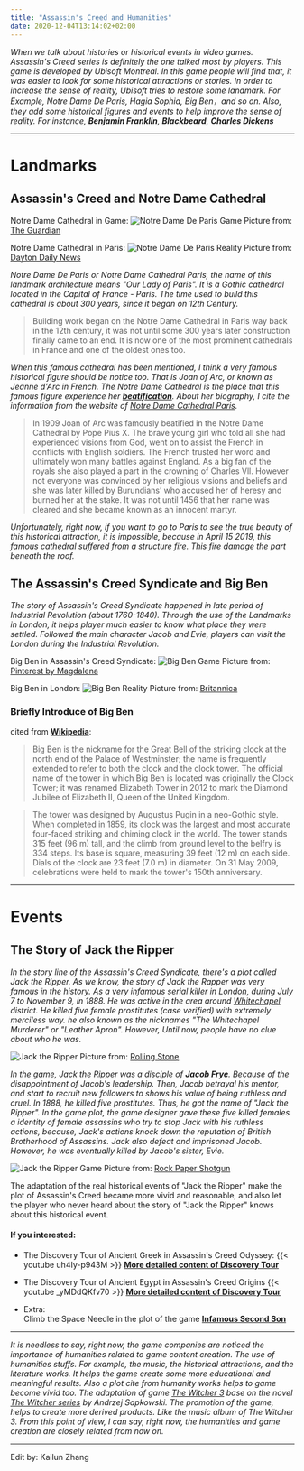 ```yaml
---
title: "Assassin's Creed and Humanities"
date: 2020-12-04T13:14:02+02:00
---
```


_When we talk about histories or historical events in video games.
Assassin's Creed series is definitely the one talked most by players.
This game is developed by Ubisoft Montreal. In this game people will find
that, it was easier to look for some historical attractions or stories.
In order to increase the sense of reality, Ubisoft tries to restore some landmark.
For Example, Notre Dame De Paris, Hagia Sophia, Big Ben，and so on. Also, they
add some historical figures and events to help improve the sense of reality.
For instance, **Benjamin Franklin**, **Blackbeard**, **Charles Dickens**_

---

# Landmarks

## Assassin's Creed and Notre Dame Cathedral

Notre Dame Cathedral in Game:
![Notre Dame De Paris Game](https://i.guim.co.uk/img/media/d6dec9475aff1a117081a20a25ea67ba98248cff/0_126_3989_2394/master/3989.jpg?width=1200&height=1200&quality=85&auto=format&fit=crop&s=e78ebb13265d96fb7e028c80d27dfdec)
Picture from: [The Guardian](https://www.theguardian.com/games/2019/apr/17/assassins-creed-creators-pledge-500000-notre-dame-restoration)

Notre Dame Cathedral in Paris:
![Notre Dame De Paris Reality](https://d1xee2ssey3x9d.cloudfront.net/07-08-2020/t_97729ace5d1a42d69b1baf4141550743_name_F38EB660F98F4EBDA58E165937B558C6.jpg)
Picture from: [Dayton Daily News](https://d1xee2ssey3x9d.cloudfront.net/07-08-2020/t_97729ace5d1a42d69b1baf4141550743_name_F38EB660F98F4EBDA58E165937B558C6.jpg)

_Notre Dame De Paris or Notre Dame Cathedral Paris, the name of this landmark architecture means
"Our Lady of Paris". It is a Gothic cathedral located in the Capital of France - Paris. The time
used to build this cathedral is about 300 years, since it began on 12th Century._
>Building work began on the Notre Dame Cathedral in Paris  way back in the 12th century,  it was not until some 300 years later construction finally came to an end.  It is now  one of the most prominent cathedrals in France and one of the oldest ones too.

_When this famous cathedral has been mentioned, I think a very famous historical figure
should be notice too. That is Joan of Arc, or known as Jeanne d'Arc in French. The Notre
Dame Cathedral is the place that this famous figure experience her **[beatification](https://en.wikipedia.org/wiki/Beatification)**. About her biography, I cite the information from the website of [Notre Dame Cathedral Paris](https://notredamecathedralparis.com/)._

>In 1909 Joan of Arc was famously beatified in the Notre Dame Cathedral by Pope Pius X.  The brave young girl who told all she had experienced visions from God, went on to assist the French in conflicts with English soldiers. The French trusted her word and ultimately won many battles against England. As a big fan of the royals she also played a part in the crowning of Charles Vll. However not everyone was convinced by her religious visions and beliefs and she was later killed by Burundians’ who accused her of heresy and burned her at the stake.  It was not until 1456 that her name was cleared and she became known as an innocent martyr.

_Unfortunately, right now, if you want to go to Paris to see the true beauty of this historical attraction, it is impossible, because in April 15 2019, this famous cathedral suffered from a structure fire. This fire damage the part beneath the roof._

## The Assassin's Creed Syndicate and Big Ben

_The story of Assassin's Creed Syndicate happened in late period of Industrial Revolution (about 1760-1840).
Through the use of the Landmarks in London, it helps player much easier to know what place they were settled.
Followed the main character Jacob and Evie, players can visit the London during the Industrial Revolution._

Big Ben in Assassin's Creed Syndicate:
![Big Ben Game](https://i.pinimg.com/originals/72/8d/4e/728d4ef4edc49fa11f6fcb2c8b565282.png)
Picture from: [Pinterest by Magdalena](https://www.pinterest.com/pin/564990715746991730/)

Big Ben in London:
![Big Ben Reality](https://cdn.britannica.com/54/136854-050-026049B6/Big-Ben-Houses-of-Parliament-London.jpg)
Picture from: [Britannica](https://www.britannica.com/topic/Big-Ben-clock-London)

### Briefly Introduce of Big Ben
cited from **[Wikipedia](https://www.wikipedia.org/)**:
>Big Ben is the nickname for the Great Bell of the striking clock at the north end of the Palace of Westminster; the name is frequently extended to refer to both the clock and the clock tower. The official name of the tower in which Big Ben is located was originally the Clock Tower; it was renamed Elizabeth Tower in 2012 to mark the Diamond Jubilee of Elizabeth II, Queen of the United Kingdom.

>The tower was designed by Augustus Pugin in a neo-Gothic style. When completed in 1859, its clock was the largest and most accurate four-faced striking and chiming clock in the world. The tower stands 315 feet (96 m) tall, and the climb from ground level to the belfry is 334 steps. Its base is square, measuring 39 feet (12 m) on each side. Dials of the clock are 23 feet (7.0 m) in diameter. On 31 May 2009, celebrations were held to mark the tower's 150th anniversary.

----

# Events

## The Story of Jack the Ripper

_In the story line of the Assassin's Creed Syndicate, there's a plot called Jack the Ripper.
As we know, the story of Jack the Rapper was very famous in the history. As a very infamous
serial killer in London, during July 7 to November 9, in 1888. He was active in the area around [Whitechapel](https://en.wikipedia.org/wiki/Whitechapel) district. He killed five female prostitutes (case verified)
with extremely merciless way. he also known as the nicknames "The Whitechapel Murderer" or "Leather Apron".
However, Until now, people have no clue about who he was._

![Jack the Ripper](https://www.rollingstone.com/wp-content/uploads/2019/03/jack-the-ripper-identity-revealed-2019.jpg?resize=1800,1200&w=1800)
Picture from: [Rolling Stone](https://www.rollingstone.com/culture/culture-news/jack-the-ripper-identity-study-aaron-kominski-809808/)

_In the game, Jack the Ripper was a disciple of **[Jacob Frye](https://assassinscreed.fandom.com/wiki/Jacob_Frye)**. Because of
the disappointment of Jacob's leadership. Then, Jacob betrayal his mentor, and start to recruit new followers
to shows his value of being ruthless and cruel. In 1888, he killed five prostitutes. Thus, he got the name of "Jack the Ripper". In the game plot, the game designer gave these five killed females a identity of female assassins who try to stop Jack with his
ruthless actions, because, Jack's actions knock down the reputation of British Brotherhood of Assassins. Jack also defeat and imprisoned Jacob. However, he was eventually killed by Jacob's sister, Evie._

![Jack the Ripper Game](https://www.rockpapershotgun.com/images/15/sep/jackdlc1.jpg/RPSS/thumbnail/1920x1080/format/jpg/quality/75)
Picture from: [Rock Paper Shotgun](https://www.rockpapershotgun.com/2015/09/15/assassins-creed-syndicate-jack-the-ripper/)

The adaptation of the real historical events of "Jack the Ripper" make the plot of Assassin's Creed became more vivid and reasonable, and also let the player who never heard about the story of "Jack the Ripper" knows about this historical event.

#### If you interested:

* The Discovery Tour of Ancient Greek in Assassin's Creed Odyssey:
{{< youtube uh4Iy-p943M >}}
**[More detailed content of Discovery Tour](https://www.youtube.com/watch?v=WedmHimZ63A)**

* The Discovery Tour of Ancient Egypt in Assassin's Creed Origins
{{< youtube _yMDdQKfv70 >}}
**[More detailed content of Discovery Tour](https://www.youtube.com/watch?v=y79Jf1nXW_4)**

* Extra:\
Climb the Space Needle in the plot of the game **[Infamous Second Son](https://www.youtube.com/watch?v=I3TbtiEtWx4)**

---

_It is needless to say, right now, the game companies are noticed the importance of humanities related to game content creation.
The use of humanities stuffs. For example, the music, the historical attractions, and the literature works. It helps the game create some more educational and meaningful results. Also a plot cite from humanity works helps to game become vivid too. The adaptation of game [The Witcher 3](https://en.wikipedia.org/wiki/The_Witcher_3:_Wild_Hunt) base on the novel [The Witcher series](https://en.wikipedia.org/wiki/The_Witcher) by Andrzej Sapkowski. The promotion of the game, helps to create more derived products. Like the music album of The Witcher 3. From this point of view, I can say, right now, the humanities and game creation are closely related from now on._

---
Edit by: Kailun Zhang
